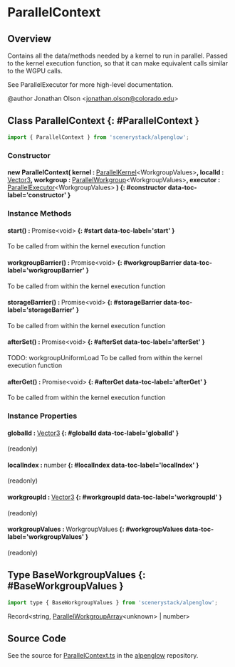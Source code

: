 # ParallelContext

## Overview

Contains all the data/methods needed by a kernel to run in parallel. Passed to the kernel execution function, so that
it can make equivalent calls similar to the WGPU calls.

See ParallelExecutor for more high-level documentation.

@author Jonathan Olson &lt;jonathan.olson@colorado.edu&gt;

## Class ParallelContext {: #ParallelContext }


```js
import { ParallelContext } from 'scenerystack/alpenglow';
```
### Constructor

#### new ParallelContext( kernel : <span style="font-weight: 400;">[ParallelKernel](../alpenglow/ParallelKernel.md)&lt;WorkgroupValues&gt;</span>, localId : <span style="font-weight: 400;">[Vector3](../dot/Vector3.md)</span>, workgroup : <span style="font-weight: 400;">[ParallelWorkgroup](../alpenglow/ParallelWorkgroup.md)&lt;WorkgroupValues&gt;</span>, executor : <span style="font-weight: 400;">[ParallelExecutor](../alpenglow/ParallelExecutor.md)&lt;WorkgroupValues&gt;</span> ) {: #constructor data-toc-label='constructor' }

### Instance Methods

#### start() : <span style="font-weight: 400;">Promise&lt;<span style="color: hsla(calc(var(--md-hue) + 180deg),80%,40%,1);">void</span>&gt;</span> {: #start data-toc-label='start' }

To be called from within the kernel execution function

#### workgroupBarrier() : <span style="font-weight: 400;">Promise&lt;<span style="color: hsla(calc(var(--md-hue) + 180deg),80%,40%,1);">void</span>&gt;</span> {: #workgroupBarrier data-toc-label='workgroupBarrier' }

To be called from within the kernel execution function

#### storageBarrier() : <span style="font-weight: 400;">Promise&lt;<span style="color: hsla(calc(var(--md-hue) + 180deg),80%,40%,1);">void</span>&gt;</span> {: #storageBarrier data-toc-label='storageBarrier' }

To be called from within the kernel execution function

#### afterSet() : <span style="font-weight: 400;">Promise&lt;<span style="color: hsla(calc(var(--md-hue) + 180deg),80%,40%,1);">void</span>&gt;</span> {: #afterSet data-toc-label='afterSet' }

TODO: workgroupUniformLoad
To be called from within the kernel execution function

#### afterGet() : <span style="font-weight: 400;">Promise&lt;<span style="color: hsla(calc(var(--md-hue) + 180deg),80%,40%,1);">void</span>&gt;</span> {: #afterGet data-toc-label='afterGet' }

To be called from within the kernel execution function

### Instance Properties

#### globalId : <span style="font-weight: 400;">[Vector3](../dot/Vector3.md)</span> {: #globalId data-toc-label='globalId' }

(readonly)

#### localIndex : <span style="font-weight: 400;"><span style="color: hsla(calc(var(--md-hue) + 180deg),80%,40%,1);">number</span></span> {: #localIndex data-toc-label='localIndex' }

(readonly)

#### workgroupId : <span style="font-weight: 400;">[Vector3](../dot/Vector3.md)</span> {: #workgroupId data-toc-label='workgroupId' }

(readonly)

#### workgroupValues : <span style="font-weight: 400;">WorkgroupValues</span> {: #workgroupValues data-toc-label='workgroupValues' }

(readonly)



## Type BaseWorkgroupValues {: #BaseWorkgroupValues }


```js
import type { BaseWorkgroupValues } from 'scenerystack/alpenglow';
```


Record&lt;<span style="color: hsla(calc(var(--md-hue) + 180deg),80%,40%,1);">string</span>, [ParallelWorkgroupArray](../alpenglow/ParallelWorkgroupArray.md)&lt;<span style="color: hsla(calc(var(--md-hue) + 180deg),80%,40%,1);">unknown</span>&gt; | <span style="color: hsla(calc(var(--md-hue) + 180deg),80%,40%,1);">number</span>&gt;



## Source Code

See the source for [ParallelContext.ts](https://github.com/phetsims/alpenglow/blob/main/js/parallel/ParallelContext.ts) in the [alpenglow](https://github.com/phetsims/alpenglow) repository.
